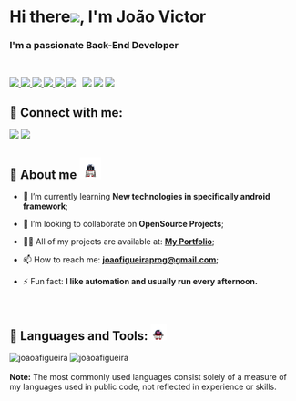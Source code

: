 
<h1 align="left">Hi there<img src="https://raw.githubusercontent.com/MartinHeinz/MartinHeinz/master/wave.gif" width="30px">, I'm João Victor</h1>
<h3 align="left">I'm a passionate Back-End Developer</h3>

<br>
<p align="left"> 
    <a href="https://www.java.com" target="_blank"> <img src="https://img.icons8.com/color/48/000000/java-coffee-cup-logo.png"/> </a>
    <a href="https://spring.io/projects/spring-boot" target="_blank"> <img src="https://img.icons8.com/color/48/000000/spring-logo.png"/> </a> 
    <a href="https://developer.mozilla.org/en-US/docs/Web/JavaScript" target="_blank"> <img src="https://img.icons8.com/color/48/000000/javascript.png"/> </a> 
    <a href="https://www.w3.org/html/" target="_blank"> <img src="https://img.icons8.com/color/48/000000/html-5.png"/> </a> 
    <a href="https://www.w3schools.com/css/" target="_blank"> <img src="https://img.icons8.com/color/48/000000/css3.png"/> </a> 
    <a style="padding-right:8px;" href="https://www.mysql.com/" target="_blank"> <img src="https://img.icons8.com/fluent/50/000000/mysql-logo.png"></a>
    <a href="https://kotlinlang.org"><img src="https://img.icons8.com/color/48/000000/kotlin.png"/></a>
    <a href="https://developer.android.com/docs"><img src="https://img.icons8.com/fluency/48/000000/android-os.png"></a>    
    <a href="https://www.oracle.com/br/database/"><img src="https://img.icons8.com/color/48/000000/oracle-logo.png"/></a>
    
</p>


## 🤝 Connect with me:

<p>
<a href = "https://www.linkedin.com/in/joão-victor-alves-figueira/"><img src="https://img.icons8.com/fluent/48/000000/linkedin.png"/></a>
<a href = "https://www.instagram.com/jaoooaf/"><img src="https://img.icons8.com/fluent/48/000000/instagram-new.png"/></a>
</p>


   ## 🤖  About me  <img src="about.gif" width="38px">

- 🧐 I’m currently learning **New technologies in specifically android framework**;

- 👯 I’m looking to collaborate on **OpenSource Projects**;

- 👨‍💻 All of my projects are available at:  **[My Portfolio](https://github.com/joaoafigueira?tab=repositories)**;

- 📫 How to reach me: **joaofigueiraprog@gmail.com**;

- ⚡ Fun fact: **I like automation and  usually run every afternoon.**

<br>


## 🚀 Languages and Tools: <img src="love.gif" width="28px">

 <div>
  <img height="150em" src="https://github-readme-stats.vercel.app/api/top-langs?username=joaoafigueira&show_icons=true&locale=en&layout=compact" alt="joaoafigueira"/>
  <img height="150em" src="https://github-readme-stats.vercel.app/api?username=joaoafigueira&show_icons=true&locale=en" alt="joaoafigueira"/>
   <br>
   <br>
  <b>Note:</b> The most commonly used languages consist solely of a measure of my languages used in public code, not reflected in experience or skills.
</div>

<br>



